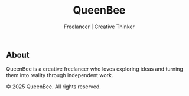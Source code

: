 
<!DOCTYPE html>
<html lang="en">
<head>
  <meta charset="UTF-8" />
  <meta name="viewport" content="width=device-width, initial-scale=1.0"/>
  <link href="https://fonts.googleapis.com/css2?family=Roboto&display=swap" rel="stylesheet" />
</head>
<body>
  <header>
    <h1>QueenBee</h1>
    <p>Freelancer | Creative Thinker</p>
  </header>

  <section id="about">
    <h2>About</h2>
    <p>QueenBee is a creative freelancer who loves exploring ideas and turning them into reality through independent work.</p>
  </section>

  <footer>
    <p>&copy; 2025 QueenBee. All rights reserved.</p>
  </footer>
</body>
</html>


